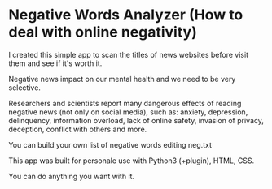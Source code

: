 # Negative Words Analyzer (How to deal with online negativity)

I created this simple app to scan the titles of news websites before visit them and see if it's worth it.

Negative news impact on our mental health and we need to be very selective.

Researchers and scientists report many dangerous effects of reading negative news (not only on social media), such as: anxiety, depression, delinquency, information overload, lack of online safety, invasion of privacy, deception, conflict with others and more.

You can build your own list of negative words editing neg.txt

This app was built for personale use with Python3 (+plugin), HTML, CSS.

You can do anything you want with it.


